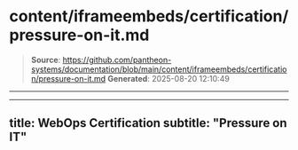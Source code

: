 # content/iframeembeds/certification/pressure-on-it.md

> **Source**: https://github.com/pantheon-systems/documentation/blob/main/content/iframeembeds/certification/pressure-on-it.md
> **Generated**: 2025-08-20 12:10:49

---

---
title: WebOps Certification
subtitle: "Pressure on IT"
---

<Partial file="certification-guide/pressure-on-it.md" />
